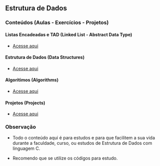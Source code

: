 ## Estrutura de Dados

### Conteúdos (Aulas - Exercícios - Projetos)

#### Listas Encadeadas e TAD (Linked List - Abstract Data Type)

-   [Acesse aqui](https://github.com/carlosecosmesilva/c-projects-and-exercises/tree/main/linked-list)

#### Estrutura de Dados (Data Structures)

-   [Acesse aqui](https://github.com/carlosecosmesilva/c-projects-and-exercises/tree/main/datastructures-and-algorithms)

#### Algoritimos (Algorithms)

-   [Acesse aqui](https://github.com/carlosecosmesilva/c-projects-and-exercises/tree/main/algorithms)

#### Projetos (Projects)

-   [Acesse aqui](https://github.com/carlosecosmesilva/c-projects-and-exercises/tree/main/projects)
### Observação

-   Todo o conteúdo aqui é para estudos e para que facilitem a sua vida durante a faculdade, curso, ou estudos de Estrutura de Dados com linguagem C.

-   Recomendo que se utilize os códigos para estudo.
